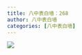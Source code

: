 ```yaml
---
title: 八中表白墙：268
author: 八中表白墙
categories: [八中表白墙]
---
```


![](https://img.urlnode.com/file/3fbdd3ce3acf8b1f161e9.jpg)
